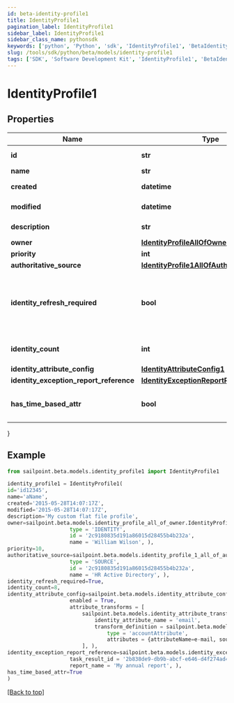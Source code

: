 ```yaml
---
id: beta-identity-profile1
title: IdentityProfile1
pagination_label: IdentityProfile1
sidebar_label: IdentityProfile1
sidebar_class_name: pythonsdk
keywords: ['python', 'Python', 'sdk', 'IdentityProfile1', 'BetaIdentityProfile1'] 
slug: /tools/sdk/python/beta/models/identity-profile1
tags: ['SDK', 'Software Development Kit', 'IdentityProfile1', 'BetaIdentityProfile1']
---
```


# IdentityProfile1


## Properties

Name | Type | Description | Notes
------------ | ------------- | ------------- | -------------
**id** | **str** | System-generated unique ID of the Object | [optional] [readonly] 
**name** | **str** | Name of the Object | [required]
**created** | **datetime** | Creation date of the Object | [optional] [readonly] 
**modified** | **datetime** | Last modification date of the Object | [optional] [readonly] 
**description** | **str** | Identity profile's description. | [optional] 
**owner** | [**IdentityProfileAllOfOwner**](identity-profile-all-of-owner) |  | [optional] 
**priority** | **int** | Identity profile's priority. | [optional] 
**authoritative_source** | [**IdentityProfile1AllOfAuthoritativeSource**](identity-profile1-all-of-authoritative-source) |  | [required]
**identity_refresh_required** | **bool** | Set this value to 'True' if an identity refresh is necessary. You would typically want to trigger an identity refresh when a change has been made on the source. | [optional] [default to False]
**identity_count** | **int** | Number of identities belonging to the identity profile. | [optional] 
**identity_attribute_config** | [**IdentityAttributeConfig1**](identity-attribute-config1) |  | [optional] 
**identity_exception_report_reference** | [**IdentityExceptionReportReference1**](identity-exception-report-reference1) |  | [optional] 
**has_time_based_attr** | **bool** | Indicates the value of `requiresPeriodicRefresh` attribute for the identity profile. | [optional] [default to False]
}

## Example

```python
from sailpoint.beta.models.identity_profile1 import IdentityProfile1

identity_profile1 = IdentityProfile1(
id='id12345',
name='aName',
created='2015-05-28T14:07:17Z',
modified='2015-05-28T14:07:17Z',
description='My custom flat file profile',
owner=sailpoint.beta.models.identity_profile_all_of_owner.IdentityProfile_allOf_owner(
                    type = 'IDENTITY', 
                    id = '2c9180835d191a86015d28455b4b232a', 
                    name = 'William Wilson', ),
priority=10,
authoritative_source=sailpoint.beta.models.identity_profile_1_all_of_authoritative_source.IdentityProfile_1_allOf_authoritativeSource(
                    type = 'SOURCE', 
                    id = '2c9180835d191a86015d28455b4b232a', 
                    name = 'HR Active Directory', ),
identity_refresh_required=True,
identity_count=8,
identity_attribute_config=sailpoint.beta.models.identity_attribute_config.Identity Attribute Config(
                    enabled = True, 
                    attribute_transforms = [
                        sailpoint.beta.models.identity_attribute_transform.Identity Attribute Transform(
                            identity_attribute_name = 'email', 
                            transform_definition = sailpoint.beta.models.transform_definition.Transform Definition(
                                type = 'accountAttribute', 
                                attributes = {attributeName=e-mail, sourceName=MySource, sourceId=2c9180877a826e68017a8c0b03da1a53}, ), )
                        ], ),
identity_exception_report_reference=sailpoint.beta.models.identity_exception_report_reference.Identity Exception Report Reference(
                    task_result_id = '2b838de9-db9b-abcf-e646-d4f274ad4238', 
                    report_name = 'My annual report', ),
has_time_based_attr=True
)

```
[[Back to top]](#) 

